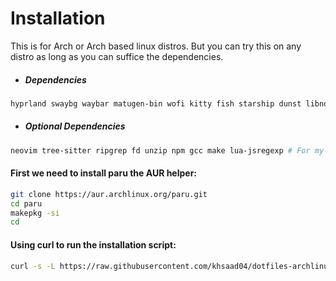 # Installation 

This is for Arch or Arch based linux distros. But you can try this on any distro as long as you can suffice the dependencies.

- ##### Dependencies
```sh
hyprland swaybg waybar matugen-bin wofi kitty fish starship dunst libnotify wireplumber ttf-iosevka ttf-nerd-fonts-symbols adw-gtk-theme adwaita-icon-theme
```

- ##### Optional Dependencies
```sh
neovim tree-sitter ripgrep fd unzip npm gcc make lua-jsregexp # For my nvim setup
```

#### First we need to install paru the AUR helper:
```sh
git clone https://aur.archlinux.org/paru.git
cd paru
makepkg -si
cd
```

#### Using curl to run the installation script:
```sh
curl -s -L https://raw.githubusercontent.com/khsaad04/dotfiles-archlinux/main/install.sh | bash
```
